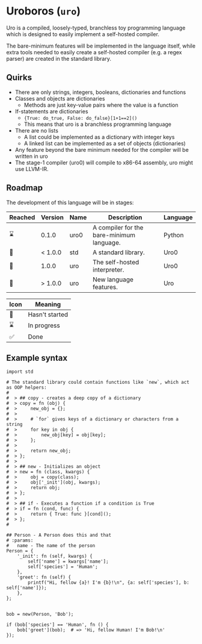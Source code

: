 # Uroboros (`uro`)

Uro is a compiled, loosely-typed, branchless toy programming language which is designed
to easily implement a self-hosted compiler.

The bare-minimum features will be implemented in the language itself, while extra tools
needed to easily create a self-hosted compiler (e.g. a regex parser) are created in the
standard library.


## Quirks

* There are only strings, integers, booleans, dictionaries and functions
* Classes and objects are dictionaries
  * Methods are just key-value pairs where the value is a function
* If-statements are dictionaries
  * `{True: do_true, False: do_false}[1+1==2]()`
  * This means that uro is a branchless programming language
* There are no lists
  * A list could be implemented as a dictionary with integer keys
  * A linked list can be implemented as a set of objects (dictionaries)
* Any feature beyond the bare minimum needed for the compiler will be written in uro
* The stage-1 compiler (uro0) will compile to x86-64 assembly, uro might use LLVM-IR.


## Roadmap

The development of this language will be in stages:

| Reached | Version | Name | Description                               | Language |
|---------|---------|------|-------------------------------------------|----------|
| ⌛      | 0.1.0   | uro0 | A compiler for the bare-minimum language. | Python   |
| 🛑      | < 1.0.0 | std  | A standard library.                       | Uro0     |
| 🛑      | 1.0.0   | uro  | The self-hosted interpreter.              | Uro0     |
| 🛑      | > 1.0.0 | uro  | New language features.                    | Uro      |

| Icon | Meaning        |
|------|----------------|
| 🛑   | Hasn't started |
| ⌛   | In progress    |
| ✅   | Done           |


## Example syntax

```uro
import std

# The standard library could contain functions like `new`, which act as OOP helpers:
#
#  > ## copy - creates a deep copy of a dictionary
#  > copy = fn (obj) {
#  >     new_obj = {};
#  >
#  >     # `for` gives keys of a dictionary or characters from a string
#  >     for key in obj {
#  >         new_obj[key] = obj[key];
#  >     };
#  >
#  >     return new_obj;
#  > };
#  >
#  > ## new - Initializes an object
#  > new = fn (class, kwargs) {
#  >     obj = copy(class);
#  >     obj['_init'](obj, kwargs);
#  >     return obj;
#  > };
#  >
#  > ## if - Executes a function if a condition is True
#  > if = fn (cond, func) {
#  >     return { True: func }[cond]();
#  > };
#

## Person - A Person does this and that
# :params:
#   name - The name of the person
Person = {
    '_init': fn (self, kwargs) {
        self['name'] = kwargs['name'];
        self['species'] = 'Human';
    },
    'greet': fn (self) {
        printf("Hi, fellow {a}! I'm {b}!\n", {a: self['species'], b: self['name']});
    },
};


bob = new(Person, 'Bob');

if (bob['species'] == 'Human', fn () {
    bob['greet'](bob);  # => 'Hi, fellow Human! I'm Bob!\n'
});
```
